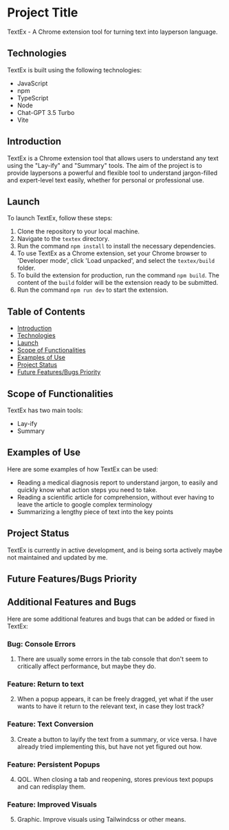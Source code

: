 # Project Title

TextEx - A Chrome extension tool for turning text into layperson language.

## Technologies<a name="technologies"></a>

TextEx is built using the following technologies:

- JavaScript
- npm
- TypeScript
- Node
- Chat-GPT 3.5 Turbo
- Vite

## Introduction<a name="introduction"></a>

TextEx is a Chrome extension tool that allows users to understand any text using the "Lay-ify" and "Summary" tools. The aim of the project is to provide laypersons a powerful and flexible tool to understand jargon-filled and expert-level text easily, whether for personal or professional use.

## Launch<a name="launch"></a>

To launch TextEx, follow these steps:

1. Clone the repository to your local machine.
2. Navigate to the `textex` directory.
3. Run the command `npm install` to install the necessary dependencies.
4. To use TextEx as a Chrome extension, set your Chrome browser to 'Developer mode', click 'Load unpacked', and select the `textex/build` folder.
5. To build the extension for production, run the command `npm build`. The content of the `build` folder will be the extension ready to be submitted.
6. Run the command `npm run dev` to start the extension.

## Table of Contents

- [Introduction](#introduction)
- [Technologies](#technologies)
- [Launch](#launch)
- [Scope of Functionalities](#scope-of-functionalities)
- [Examples of Use](#examples-of-use)
- [Project Status](#project-status)
- [Future Features/Bugs Priority](#future)

## Scope of Functionalities<a name="scope-of-functionalities"></a>

TextEx has two main tools:

- Lay-ify
- Summary

## Examples of Use<a name="examples-of-use"></a>

Here are some examples of how TextEx can be used:

- Reading a medical diagnosis report to understand jargon, to easily and quickly know what action steps you need to take.
- Reading a scientific article for comprehension, without ever having to leave the article to google complex terminology
- Summarizing a lengthy piece of text into the key points

## Project Status<a name="project-status"></a>

TextEx is currently in active development, and is being sorta actively maybe not maintained and updated by me.

## Future Features/Bugs Priority<a name="future"></a>

## Additional Features and Bugs

Here are some additional features and bugs that can be added or fixed in TextEx:

### Bug: Console Errors

1. There are usually some errors in the tab console that don't seem to critically affect performance, but maybe they do.

### Feature: Return to text

2. When a popup appears, it can be freely dragged, yet what if the user wants to have it return to the relevant text, in case they lost track?

### Feature: Text Conversion

3. Create a button to layify the text from a summary, or vice versa. I have already tried implementing this, but have not yet figured out how.

### Feature: Persistent Popups

4. QOL. When closing a tab and reopening, stores previous text popups and can redisplay them.

### Feature: Improved Visuals

5. Graphic. Improve visuals using Tailwindcss or other means.
